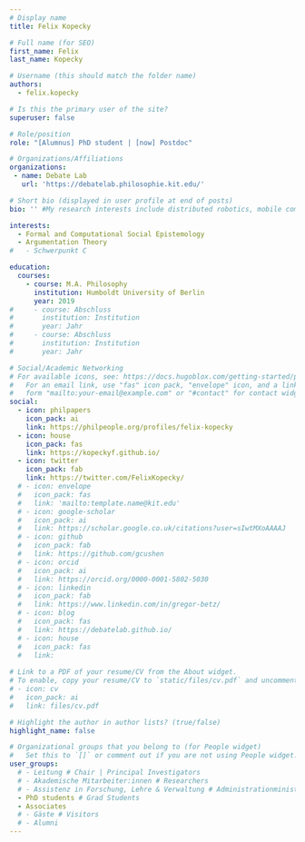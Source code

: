 ```yaml
---
# Display name
title: Felix Kopecky

# Full name (for SEO)
first_name: Felix
last_name: Kopecky

# Username (this should match the folder name)
authors:
  - felix.kopecky

# Is this the primary user of the site?
superuser: false

# Role/position
role: "[Alumnus] PhD student | [now] Postdoc" 

# Organizations/Affiliations
organizations:
 - name: Debate Lab
   url: 'https://debatelab.philosophie.kit.edu/'

# Short bio (displayed in user profile at end of posts)
bio: '' #My research interests include distributed robotics, mobile computing and programmable matter.

interests:
  - Formal and Computational Social Epistemology
  - Argumentation Theory
#   - Schwerpunkt C

education:
  courses:
    - course: M.A. Philosophy
      institution: Humboldt University of Berlin
      year: 2019
#     - course: Abschluss
#       institution: Institution
#       year: Jahr
#     - course: Abschluss
#       institution: Institution
#       year: Jahr

# Social/Academic Networking
# For available icons, see: https://docs.hugoblox.com/getting-started/page-builder/#icons
#   For an email link, use "fas" icon pack, "envelope" icon, and a link in the
#   form "mailto:your-email@example.com" or "#contact" for contact widget.
social:
  - icon: philpapers
    icon_pack: ai
    link: https://philpeople.org/profiles/felix-kopecky
  - icon: house
    icon_pack: fas
    link: https://kopeckyf.github.io/
  - icon: twitter
    icon_pack: fab
    link: https://twitter.com/FelixKopecky/
  # - icon: envelope
  #   icon_pack: fas
  #   link: 'mailto:template.name@kit.edu'
  # - icon: google-scholar
  #   icon_pack: ai
  #   link: https://scholar.google.co.uk/citations?user=sIwtMXoAAAAJ
  # - icon: github
  #   icon_pack: fab
  #   link: https://github.com/gcushen
  # - icon: orcid
  #   icon_pack: ai
  #   link: https://orcid.org/0000-0001-5802-5030
  # - icon: linkedin
  #   icon_pack: fab
  #   link: https://www.linkedin.com/in/gregor-betz/
  # - icon: blog
  #   icon_pack: fas
  #   link: https://debatelab.github.io/    
  # - icon: house
  #   icon_pack: fas
  #   link: 
  
# Link to a PDF of your resume/CV from the About widget.
# To enable, copy your resume/CV to `static/files/cv.pdf` and uncomment the lines below.
# - icon: cv
#   icon_pack: ai
#   link: files/cv.pdf

# Highlight the author in author lists? (true/false)
highlight_name: false

# Organizational groups that you belong to (for People widget)
#   Set this to `[]` or comment out if you are not using People widget.
user_groups:
  # - Leitung # Chair | Principal Investigators
  # - Akademische Mitarbeiter:innen # Researchers
  # - Assistenz in Forschung, Lehre & Verwaltung # Administrationministration
  - PhD students # Grad Students
  - Associates 
  # - Gäste # Visitors
  # - Alumni
---
```


